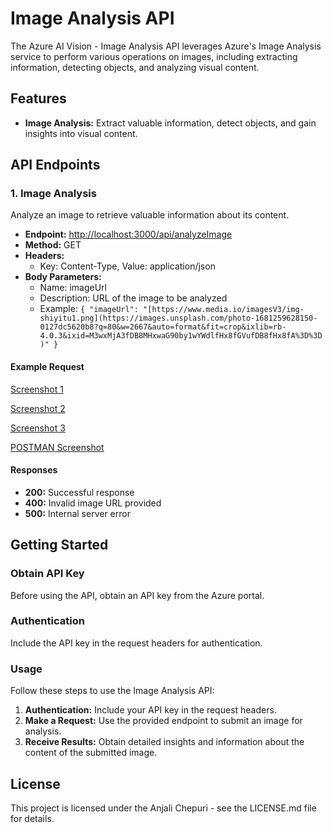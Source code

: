 # Image Analysis API

The Azure AI Vision - Image Analysis API leverages Azure's Image Analysis service to perform various operations on images, including extracting information, detecting objects, and analyzing visual content.

## Features

- **Image Analysis:** Extract valuable information, detect objects, and gain insights into visual content.

## API Endpoints

### 1. Image Analysis

Analyze an image to retrieve valuable information about its content.

- **Endpoint:** [http://localhost:3000/api/analyzeImage](http://localhost:3000/api/analyzeImage)
- **Method:** GET
- **Headers:**
  - Key: Content-Type, Value: application/json
- **Body Parameters:**
  - Name: imageUrl
  - Description: URL of the image to be analyzed
  - Example: `{ "imageUrl": "[https://www.media.io/imagesV3/img-shiyitu1.png](https://images.unsplash.com/photo-1681259628150-0127dc5620b8?q=80&w=2667&auto=format&fit=crop&ixlib=rb-4.0.3&ixid=M3wxMjA3fDB8MHxwaG90by1wYWdlfHx8fGVufDB8fHx8fA%3D%3D)" }`

#### Example Request

[Screenshot 1](https://drive.google.com/file/d/1Khs83PFBw5LdgZRz_Bc3xLgWedLo6p4U/view?usp=drive_link)

[Screenshot 2](https://drive.google.com/file/d/1QPDZOfMulsVT8Ep5E7g9L76DLSueq6CZ/view?usp=sharing)

[Screenshot 3](https://drive.google.com/file/d/1BCmE-ow3wPjMTue9SBauPLf7NbamFZUT/view?usp=drive_link)

[POSTMAN Screenshot](https://images.unsplash.com/photo-1681259628150-0127dc5620b8?q=80%26w=2667%26auto=format%26fit=crop%26ixlib=rb-4.0.3%26ixid=M3wxMjA3fDB8MHxwaG90by1wYWdlfHx8fGVufDB8fHx8fA%3D%3D)

#### Responses

- **200:** Successful response
- **400:** Invalid image URL provided
- **500:** Internal server error

## Getting Started

### Obtain API Key

Before using the API, obtain an API key from the Azure portal.

### Authentication

Include the API key in the request headers for authentication.

### Usage

Follow these steps to use the Image Analysis API:

1. **Authentication:** Include your API key in the request headers.
2. **Make a Request:** Use the provided endpoint to submit an image for analysis.
3. **Receive Results:** Obtain detailed insights and information about the content of the submitted image.

## License

This project is licensed under the Anjali Chepuri - see the LICENSE.md file for details.
